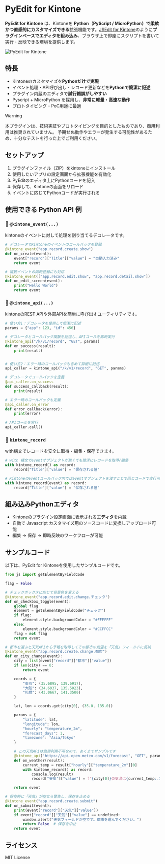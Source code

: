 # PyEdit for Kintone

**PyEdit for Kintone** は、Kintoneを **Python（PyScript / MicroPython）で柔軟かつ直感的にカスタマイズできる**拡張機能です。[JSEdit for Kintone](https://cybozu.dev/ja/kintone/tips/development/plugins/sample-plugin/jsedit-for-kintone-plugin/)のように**プラグインベースでエディタを組み込み**、ブラウザ上で即座にスクリプトを書いて実行・反映できる環境を提供します。

![PyEdit for Kintone](img\screenshot.avif)

## 特長

- Kintoneのカスタマイズを**Pythonだけで実現**
- イベント処理・API呼び出し・レコード更新などを**Pythonで簡潔に記述**
- プラグイン内蔵のエディタで**試行錯誤がしやすい**
- Pyscript + MicroPython を採用し、**非常に軽量・高速な動作**
- プロトタイピング・PoC用途に最適

> [!WARNING]
> 本プラグインは、技術実証やプロトタイピングを目的としたものであり、商用利用は推奨されていません。
> 予期せぬ動作やエラーが発生する可能性があるため、十分なテストを行った上でご利用ください。

## セットアップ

1. プラグインファイル（ZIP）をkintoneにインストール
2. 使用したいアプリの設定画面から拡張機能を有効化
3. PyEditのエディタ上にPythonコードを記入
4. 保存して、Kintoneの画面をリロード
5. イベントに応じてPythonコードが実行される

## 使用できる Python API 例

### 🔹 `@kintone_event(...)`

kintoneのイベントに対して処理を割り当てるデコレータです。

```python
# デコレータでKintoneのイベントのコールバックを登録
@kintone_event("app.record.create.show")
def on_create(event):
    event["record"]["Title"]["value"] = "自動入力済み"
    return event

# 複数イベントの同時登録にも対応
@kintone_event(["app.record.edit.show", "app.record.detail.show"])
def on_edit_screen(event):
    print("Hello World")
    return event
```

### 🔹 `@kintone_api(...)`

kintoneのREST APIや外部APIを簡単に呼び出すユーティリティです。

```python
# 使い方1：デコレータを使用して簡潔に記述
params = {"app": 123, "id": 456}

# デコレータとコールバック関数を記述し、APIコールを即時実行
@kintone_api("/k/v1/record", "GET", params)
def on_success(result):
    print(result)


# 使い方2：エラー時のコールバックも含めて詳細に記述
api_caller = kintone_api("/k/v1/record", "GET", params)

# デコレータでコールバックを定義
@api_caller.on_success
def success_callback(result):
    print(result)

# エラー時のコールバックも定義
@api_caller.on_error
def error_callback(error):
    print(error)

# APIコールを実行
api_caller.call()
```

### 🔹 `kintone_record`

with構文でレコードを安全に取得・編集・保存できます。

```python
# with 構文でeventオブジェクトが無くても簡潔にレコードを取得/編集
with kintone_record() as record:
    record["Title"]["value"] = "保存される値"

# Kintoneのeventコールバック内ではeventオブジェクトを渡すことで同じコードで実行可能
with kintone_record(event) as record:
    record["Title"]["value"] = "保存される値"
```


## 組み込みPythonエディタ

- Kintoneのプラグイン設定画面に表示される**エディタ**を内蔵
- 自動で Javascript カスタマイズ用のソースコードに変換しアップロード可能
- 編集 → 保存 → 即時反映のワークフローが可能


## サンプルコード
以下は、PyEdit for Kintoneを使用したサンプルコードです。

```python
from js import getElementByFieldCode

flag = False

# チェックボックスに応じて背景色を変える
@kintone_event("app.record.edit.change.チェック")
def on_checkbox_toggle(event):
    global flag
    element = getElementByFieldCode("チェック")
    if flag:
        element.style.backgroundColor = "#FFFFFF"
    else:
        element.style.backgroundColor = "#CCFFCC"
    flag = not flag
    return event

# 都市を選ぶと天気APIから予報を取得してその都市の気温を「天気」フィールドに反映
@kintone_event("app.record.create.change.都市")
def on_city_change(event):
    city = list(event["record"]["都市"]["value"])
    if len(city) == 0:
        return event

    coords = {
        "東京": (35.6895, 139.6917),
        "大阪": (34.6937, 135.5023),
        "札幌": (43.0667, 141.3500)
    }

    lat, lon = coords.get(city[0], (35.0, 135.0))

    params = {
        "latitude": lat,
        "longitude": lon,
        "hourly": "temperature_2m",
        "forecast_days": 1,
        "timezone": "Asia/Tokyo"
    }

    # この天気APIは商用利用不可なので、あくまでサンプルです
    @kintone_api("https://api.open-meteo.com/v1/forecast", "GET", params)
    def on_weather(result):
        current_temp = result["hourly"]["temperature_2m"][0]
        with kintone_record() as record:
            console.log(result)
            record["天気"]["value"] = f"{city[0]}の気温は{current_temp:.1f}°C"

    return event

# 保存時に「天気」が空なら警告し、保存を止める
@kintone_event("app.record.create.submit")
def on_submit(event):
    print(event["record"]["天気"]["value"])
    if event["record"]["天気"]["value"] == undefined:
        window.alert("天気フィールドが空です。都市を選んでください。")
        return False  # 保存を中止
    return event
```

## ライセンス

MIT License
